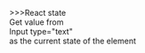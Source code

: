<body>
<p>
>>>React state<br>
Get value from<br>
Input type="text"<br>
as the current state of the element
</p>
</body>